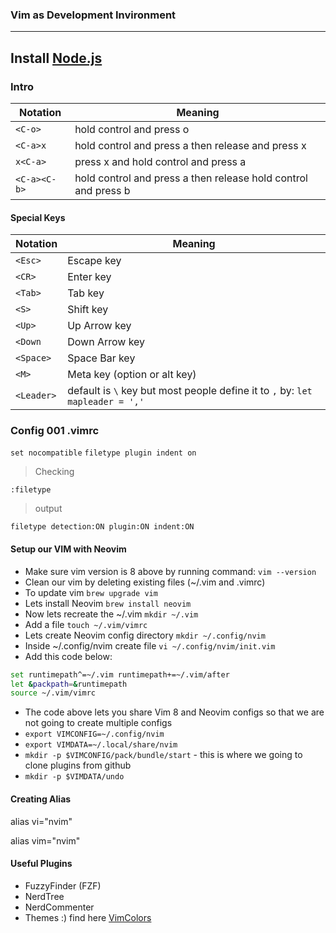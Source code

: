 ### Vim as Development Invironment

---
Install [Node.js](https://nodejs.org/en/download/)
---

### Intro
| Notation |    Meaning   |
|----------|--------------|
| `<C-o>`    | hold control and press o |
| `<C-a>x` | hold control and press a then release and press x |
| `x<C-a>` | press x and hold control and press a |
| `<C-a><C-b>` | hold control and press a then release hold control and press b |

#### Special Keys
| Notation |    Meaning   |
|----------|--------------|
| `<Esc>` | Escape key |
| `<CR>` | Enter key |
| `<Tab>` | Tab key |
| `<S>` | Shift key |
| `<Up>` | Up Arrow key |
| `<Down` | Down Arrow key |
| `<Space>` | Space Bar key |
| `<M>` | Meta key (option or alt key) |
| `<Leader>` | default is `\` key but most people define it to `,` by: `let mapleader = ','` |

### Config 001 .vimrc
`set nocompatible`
`filetype plugin indent on`

>Checking

`:filetype`

>output

`filetype detection:ON plugin:ON indent:ON`

#### Setup our VIM with Neovim
- Make sure vim version is 8 above by running command: `vim --version`
- Clean our vim by deleting existing files (~/.vim and .vimrc)
- To update  vim `brew upgrade vim`
- Lets install Neovim `brew install neovim`
- Now lets recreate the ~/.vim `mkdir ~/.vim`
- Add a file `touch ~/.vim/vimrc`
- Lets create Neovim config directory `mkdir ~/.config/nvim`
- Inside ~/.config/nvim create file `vi ~/.config/nvim/init.vim`
- Add this code below:
```bash
set runtimepath^=~/.vim runtimepath+=~/.vim/after
let &packpath=&runtimepath
source ~/.vim/vimrc
```
- The code above lets you share Vim 8 and Neovim configs so that we are not going to create multiple configs
- `export VIMCONFIG=~/.config/nvim`
- `export VIMDATA=~/.local/share/nvim`
- `mkdir -p $VIMCONFIG/pack/bundle/start` - this is where we going to clone plugins from github
- `mkdir -p $VIMDATA/undo`

#### Creating Alias
alias vi="nvim"

alias vim="nvim"

#### Useful Plugins
- FuzzyFinder (FZF)
- NerdTree
- NerdCommenter
- Themes :) find here [VimColors](https://vimcolors.com/)
